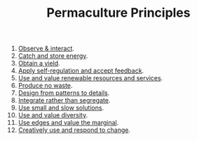 ﻿---
backlinks:
- title: Bush regeneration (Wood duck meadows)
  url: /memex/sense/landscape-garden/regeneration.html
- title: Permaculture
  url: /memex/sense/landscape-garden/permaculture.html
tags: sense, landscape, regeneration, permaculture
title: Permaculture Principles
type: note
---
1. [Observe & interact](https://permacultureprinciples.com/permaculture-principles/_1/).
2. [Catch and store energy](https://permacultureprinciples.com/permaculture-principles/_2/).
3. [Obtain a yield](https://permacultureprinciples.com/permaculture-principles/_3/). 
4. [Apply self-regulation and accept feedback](https://permacultureprinciples.com/permaculture-principles/_4/).
5. [Use and value renewable resources and services](https://permacultureprinciples.com/permaculture-principles/_5/).
6. [Produce no waste](https://permacultureprinciples.com/permaculture-principles/_6/).
7. [Design from patterns to details](https://permacultureprinciples.com/permaculture-principles/_7/).
8. [Integrate rather than segregate](https://permacultureprinciples.com/permaculture-principles/_8/).
9. [Use small and slow solutions](https://permacultureprinciples.com/permaculture-principles/_9/).
10. [Use and value diversity](https://permacultureprinciples.com/permaculture-principles/_10/).
11. [Use edges and value the marginal](https://permacultureprinciples.com/permaculture-principles/_11/).
12. [Creatively use and respond to change](https://permacultureprinciples.com/permaculture-principles/_12/).